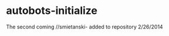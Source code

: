 autobots-initialize
===================

The second coming
//smietanski- added to repository 2/26/2014
